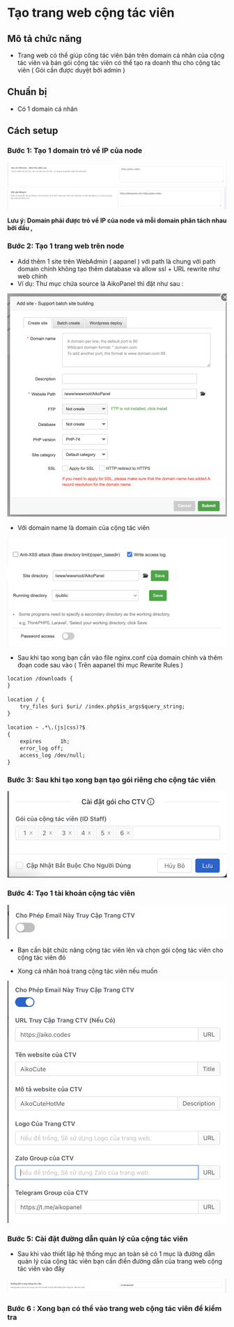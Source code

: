 # Tạo trang web cộng tác viên

## Mô tả chức năng
- Trang web có thể giúp công tác viên bán trên domain cá nhân của cộng tác viên và bán gói cộng tác viên có thể tạo ra doanh thu cho cộng tác viên ( Gói cần được duyệt bởi admin )

## Chuẩn bị
- Có 1 domain cá nhân

## Cách setup

### Bước 1: Tạo 1 domain trỏ về IP của node

![AllowDomain](../../../image/function/staff/AllowDomain.png)
![AllowSubscribe](../../../image/function/staff/AllowSubscribe.png)

**Lưu ý: Domain phải được trỏ về IP của node và mỗi domain phân tách nhau bởi dấu ,**

### Bước 2: Tạo 1 trang web trên node
- Add thêm 1 site trên WebAdmin ( aapanel ) với path là chung với path domain chính không tạo thêm database và allow ssl + URL rewrite như web chính
- Ví dụ: Thư mục chứa source là AikoPanel thì đặt như sau :

![NewSite](../../../image/function/staff/NewSite.png) 

- Với domain name là domain của cộng tác viên

![CustomSite](../../../image/function/staff/CustomSite.png)

- Sau khi tạo xong bạn cần vào file nginx.conf của domain chính và thêm đoạn code sau vào ( Trên aapanel thì mục Rewrite Rules )

```
location /downloads {
}

location / {
    try_files $uri $uri/ /index.php$is_args$query_string;
}

location ~ .*\.(js|css)?$
{
    expires      1h;
    error_log off;
    access_log /dev/null;
}
```

### Bước 3: Sau khi tạo xong bạn tạo gói riêng cho cộng tác viên

![PlanOfStaff](../../../image/function/staff/PlanOfStaff.png)

### Bước 4: Tạo 1 tài khoản cộng tác viên
![CreateStaff](../../../image/function/staff/CreateStaff.png)

- Bạn cần bật chức năng cộng tác viên lên và chọn gói cộng tác viên cho cộng tác viên đó

- Xong cá nhân hoá trang cộng tác viên nếu muốn

![StaffCustom](../../../image/function/staff/StaffCustom.png)

### Bước 5: Cài đặt đường dẫn quản lý của cộng tác viên
- Sau khi vào thiết lập hệ thống mục an toàn sẽ có 1 mục là đường dẫn quản lý của cộng tác viên bạn cần điền đường dẫn của trang web cộng tác viên vào đây

![StaffPath](../../../image/function/staff/StaffPath.png)


### Bước 6 : Xong bạn có thể vào trang web cộng tác viên để kiểm tra